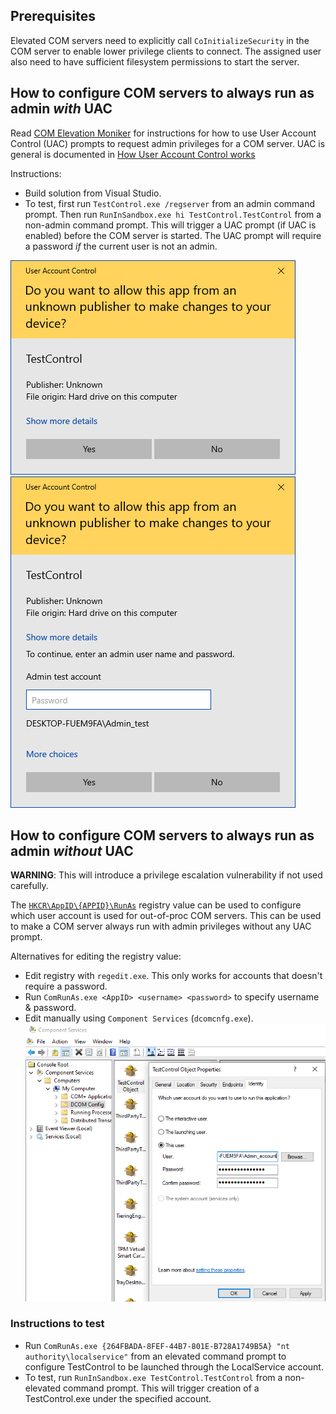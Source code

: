 ## Prerequisites

Elevated COM servers need to explicitly call `CoInitializeSecurity` in the COM server to enable lower privilege clients to connect. The assigned user also need to have sufficient filesystem permissions to start the server.


## How to configure COM servers to always run as admin _with_ UAC

Read [COM Elevation Moniker](https://docs.microsoft.com/en-us/windows/win32/com/the-com-elevation-moniker) for instructions for how to use User Account Control (UAC) prompts to request admin privileges for a COM server. UAC is general is documented in [How User Account Control works](https://docs.microsoft.com/en-us/windows/security/identity-protection/user-account-control/how-user-account-control-works)


Instructions:
* Build solution from Visual Studio.
* To test, first run `TestControl.exe /regserver` from an admin command prompt. Then run `RunInSandbox.exe hi TestControl.TestControl` from a non-admin command prompt. This will trigger a UAC prompt (if UAC is enabled) before the COM server is started. The UAC prompt will require a password _if_ the current user is not an admin.

![UAC_prompt](UAC_prompt.png) ![UAC_prompt_pw](UAC_prompt_pw.png)  


## How to configure COM servers to always run as admin _without_ UAC

**WARNING**: This will introduce a privilege escalation vulnerability if not used carefully.

The [`HKCR\AppID\{APPID}\RunAs`](https://learn.microsoft.com/en-us/windows/win32/com/runas) registry value can be used to configure which user account is used for out-of-proc COM servers. This can be used to make a COM server always run with admin privileges without any UAC prompt.

Alternatives for editing the registry value:
* Edit registry with `regedit.exe`. This only works for accounts that doesn't require a password.
* Run `ComRunAs.exe <AppID> <username> <password>` to specify username & password.
* Edit manually using `Component Services` (`dcomcnfg.exe`).
![DCOM_RunAs](DCOM_RunAs.png)  


### Instructions to test
* Run `ComRunAs.exe {264FBADA-8FEF-44B7-801E-B728A1749B5A} "nt authority\localservice"` from an elevated command prompt to configure TestControl to be launched through the LocalService account.
* To test, run `RunInSandbox.exe TestControl.TestControl` from a non-elevated command prompt. This will trigger creation of a TestControl.exe under the specified account.
